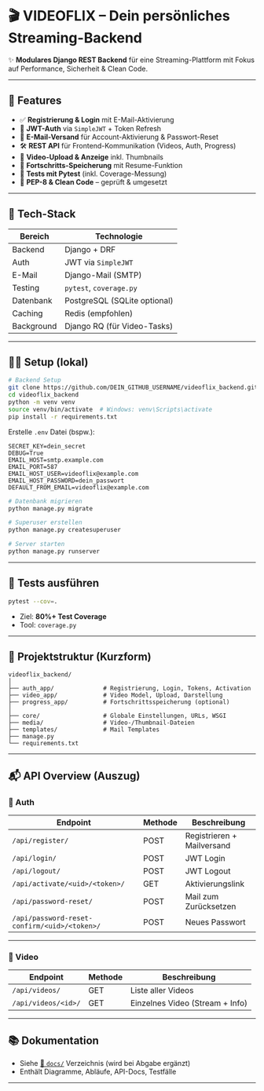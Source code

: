 # 🎬 VIDEOFLIX – Dein persönliches Streaming-Backend

✨ **Modulares Django REST Backend** für eine Streaming-Plattform mit Fokus auf Performance, Sicherheit & Clean Code.

---

## 🚀 Features

- ✅ **Registrierung & Login** mit E-Mail-Aktivierung
- 🔐 **JWT-Auth** via `SimpleJWT` + Token Refresh
- 📧 **E-Mail-Versand** für Account-Aktivierung & Passwort-Reset
- 🛠️ **REST API** für Frontend-Kommunikation (Videos, Auth, Progress)
- 🎥 **Video-Upload & Anzeige** inkl. Thumbnails
- 🔁 **Fortschritts-Speicherung** mit Resume-Funktion
- 🧪 **Tests mit Pytest** (inkl. Coverage-Messung)
- 🧹 **PEP-8 & Clean Code** – geprüft & umgesetzt

---

## 🧰 Tech-Stack

| Bereich       | Technologie                    |
|---------------|--------------------------------|
| Backend       | Django + DRF                   |
| Auth          | JWT via `SimpleJWT`            |
| E-Mail        | Django-Mail (SMTP)             |
| Testing       | `pytest`, `coverage.py`        |
| Datenbank     | PostgreSQL (SQLite optional)   |
| Caching       | Redis (empfohlen)              |
| Background    | Django RQ (für Video-Tasks)    |

---

## 🧑‍💻 Setup (lokal)

```bash
# Backend Setup
git clone https://github.com/DEIN_GITHUB_USERNAME/videoflix_backend.git
cd videoflix_backend
python -m venv venv
source venv/bin/activate  # Windows: venv\Scripts\activate
pip install -r requirements.txt
```

Erstelle `.env` Datei (bspw.):
```env
SECRET_KEY=dein_secret
DEBUG=True
EMAIL_HOST=smtp.example.com
EMAIL_PORT=587
EMAIL_HOST_USER=videoflix@example.com
EMAIL_HOST_PASSWORD=dein_passwort
DEFAULT_FROM_EMAIL=videoflix@example.com
```

```bash
# Datenbank migrieren
python manage.py migrate

# Superuser erstellen
python manage.py createsuperuser

# Server starten
python manage.py runserver
```

---

## 🧪 Tests ausführen

```bash
pytest --cov=.
```

- Ziel: **80%+ Test Coverage**
- Tool: `coverage.py`

---

## 📂 Projektstruktur (Kurzform)

```
videoflix_backend/
│
├── auth_app/              # Registrierung, Login, Tokens, Activation
├── video_app/             # Video Model, Upload, Darstellung
├── progress_app/          # Fortschrittsspeicherung (optional)
│
├── core/                  # Globale Einstellungen, URLs, WSGI
├── media/                 # Video-/Thumbnail-Dateien
├── templates/             # Mail Templates
├── manage.py
└── requirements.txt
```

---

## 📬 API Overview (Auszug)

### 🔑 Auth

| Endpoint                      | Methode       | Beschreibung                        |
|-------------------------------|---------------|-------------------------------------|
| `/api/register/`              | POST          | Registrieren + Mailversand          |
| `/api/login/`                 | POST          | JWT Login                           |
| `/api/logout/`                | POST          | JWT Logout                          |
| `/api/activate/<uid>/<token>/`| GET           | Aktivierungslink                    |
| `/api/password-reset/`        | POST          | Mail zum Zurücksetzen               |
| `/api/password-reset-confirm/<uid>/<token>/`  | POST | Neues Passwort               |

---

### 🎥 Video

| Endpoint                 | Methode | Beschreibung         |
|-------------------------|---------|----------------------|
| `/api/videos/`          | GET     | Liste aller Videos   |
| `/api/videos/<id>/`     | GET     | Einzelnes Video (Stream + Info) |

---

## 📚 Dokumentation

- Siehe [📁 `docs/`](./docs/) Verzeichnis (wird bei Abgabe ergänzt)
- Enthält Diagramme, Abläufe, API-Docs, Testfälle

---